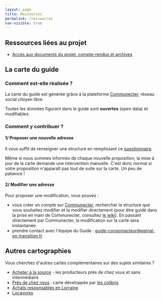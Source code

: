 ```yaml
---
layout: page
title: Ressources
permalink: /ressources
nav-visible: true
---
```



## Ressources liées au projet

- [Accès aux documents du projet, compte-rendus et archives](https://nuage.epinal-en-transition.fr/index.php/s/TnHtzEOahbleYzK)


## La carte du guide

### Comment est-elle réalisée ?

La carte du guide est générée grâce à la plateforme [Communecter](https://www.communecter.org/), réseau social citoyen libre. 

Toutes les données figurant dans le guide sont **ouvertes** (open data) et modifiables. 

### Comment y contribuer ?

#### 1/ Proposer une nouvelle adresse

Il vous suffit de renseigner une structure en remplissant ce [questionnaire](https://docs.google.com/forms/d/e/1FAIpQLSdNBSw3ha3V1gDL3aiGNlP9uZr8-_1oO3IacZukugCoq7zt7w/viewform).

Même si nous sommes informés de chaque nouvelle proposition, la mise à jour de la carte demande une intervention manuelle. C'est donc normal si votre proposition n'apparaît pas tout de suite sur la carte. Un peu de patience !

#### 2/ Modifier une adresse

Pour proposer une modification, vous pouvez :
- vous créer un compte sur [Communecter](https://www.communecter.org/), rechercher la structure que vous souhaitez modifier et la modifier directement (pour être guidé dans la prise en main de Communecter, consultez [le wiki](https://wiki.communecter.org/fr/premiers-pas.html)). En passant directement par Communecter, la modification sur la carte sera instantanée.
- prendre contact avec l'équipe du Guide : [guide-consomacteur@epinal-en-transition.fr](mailto:guide-consomacteur@epinal-en-transition.fr)


## Autres cartographies 

Vous cherchez d'autres cartes complémentaires sur des sujets similaires ? 
- [Acheter à la source](https://www.acheteralasource.com/vente-directe-producteur/lorraine/vosges-88-1) - les producteurs près de chez vous et sans intermédiaire
- [Près de chez nous](https://presdecheznous.fr/) : carte développée par [les colibris](https://www.colibris-lemouvement.org/)
- [Achats responsables en Lorraine](http://www.achatsresponsablesenlorraine.com)
- [Locavores](http://locavores.fr)